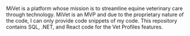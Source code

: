 MiVet is a platform whose mission is to streamline equine veterinary care through technology. MiVet is an MVP and due to the proprietary nature of the code, I can only provide code snippets of my code. This repository contains SQL, .NET, and React code for the Vet Profiles features.
